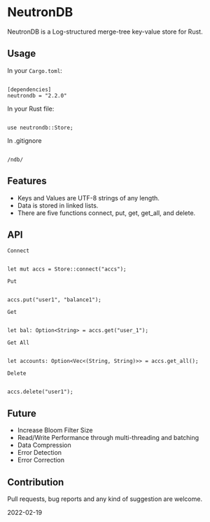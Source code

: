 
# NeutronDB

NeutronDB is a Log-structured merge-tree key-value store for Rust.

## Usage

In your `Cargo.toml`:

```

[dependencies]
neutrondb = "2.2.0"

```

In your Rust file:

```

use neutrondb::Store;

```

In .gitignore

```

/ndb/

```

## Features
- Keys and Values are UTF-8 strings of any length.
- Data is stored in linked lists.
- There are five functions connect, put, get, get_all, and delete.

## API

`Connect`

```

let mut accs = Store::connect("accs");

```

`Put`

```

accs.put("user1", "balance1");

```

`Get`

```

let bal: Option<String> = accs.get("user_1");

```

`Get All`

```

let accounts: Option<Vec<(String, String)>> = accs.get_all();

```

`Delete`

```

accs.delete("user1");

```

## Future
- Increase Bloom Filter Size
- Read/Write Performance through multi-threading and batching
- Data Compression
- Error Detection
- Error Correction

## Contribution
Pull requests, bug reports and any kind of suggestion are welcome.

2022-02-19